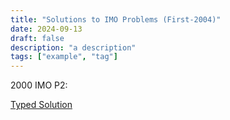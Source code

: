 ```yaml
---
title: "Solutions to IMO Problems (First-2004)"
date: 2024-09-13
draft: false
description: "a description"
tags: ["example", "tag"]
---
```

2000 IMO P2:

[Typed Solution](2000_IMO_P2.pdf)